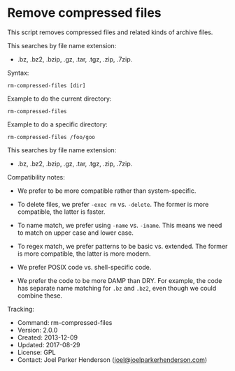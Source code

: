 # Remove compressed files

This script removes compressed files and related kinds of archive files.

This searches by file name extension:

  * .bz, .bz2, .bzip, .gz, .tar, .tgz, .zip, .7zip.

Syntax:

    rm-compressed-files [dir]

Example to do the current directory:

    rm-compressed-files

Example to do a specific directory:

    rm-compressed-files /foo/goo

This searches by file name extension:

  * .bz, .bz2, .bzip, .gz, .tar, .tgz, .zip, .7zip.

Compatibility notes:

  * We prefer to be more compatible rather than system-specific.

  * To delete files, we prefer `-exec rm` vs. `-delete`.
    The former is more compatible, the latter is faster.

  * To name match, we prefer using `-name` vs. `-iname`.
    This means we need to match on upper case and lower case.

  * To regex match, we prefer patterns to be basic vs. extended.
    The former is more compatible, the latter is more modern.

  * We prefer POSIX code vs. shell-specific code.

  * We prefer the code to be more DAMP than DRY.
    For example, the code has separate name matching 
    for `.bz` and `.bz2`, even though we could combine these.

Tracking:

  * Command: rm-compressed-files
  * Version: 2.0.0
  * Created: 2013-12-09
  * Updated: 2017-08-29
  * License: GPL
  * Contact: Joel Parker Henderson (joel@joelparkerhenderson.com)

